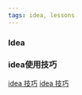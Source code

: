 ```yaml
---
tags: idea, lessons
---
```


### Idea

### idea使用技巧
[idea 技巧](https://www.bilibili.com/video/BV1ba411t7tS?spm_id_from=333.999.0.0&vd_source=99b31898c1408d1d4c4fe207c39caefd)
[idea 技巧](https://www.bilibili.com/video/BV1Ft411V7rf?spm_id_from=333.999.0.0)